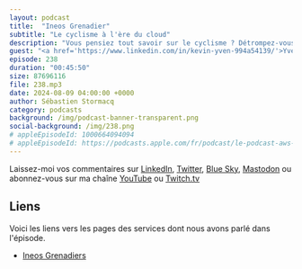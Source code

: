 ```yaml
---
layout: podcast
title:  "Ineos Grenadier"
subtitle: "Le cyclisme à l'ère du cloud"
description: "Vous pensiez tout savoir sur le cyclisme ? Détrompez-vous ! Dans cet épisode, nous vous dévoilons les coulisses de la performance cycliste de haut niveau 🚴‍♀️. Découvrez comment l'équipe Ineos Grenadiers (ex Sky Team) utilise la puissance du cloud AWS pour analyser des montagnes de données et optimiser chaque coup de pédale. De Kinesis Firehose à Step Functions, en passant par Glue et S3, vous allez comprendre comment la data transforme le cyclisme."
guest: "<a href='https://www.linkedin.com/in/kevin-yven-994a54139/'>Yves Yven</a>, Full stack data scientist, Ineos Grenadiers"
episode: 238
duration: "00:45:50" 
size: 87696116
file: 238.mp3
date: 2024-08-09 04:00:00 +0000
author: Sébastien Stormacq
category: podcasts
background: /img/podcast-banner-transparent.png
social-background: /img/238.png
# appleEpisodeId: 1000664094094
# appleEpisodeId: https://podcasts.apple.com/fr/podcast/le-podcast-aws-en-français/id1452118442
---
```


Laissez-moi vos commentaires sur [LinkedIn](https://www.linkedin.com/in/sebastienstormacq/), [Twitter](https://twitter.com/sebsto), [Blue Sky](https://bsky.app/profile/sebsto.bsky.social), [Mastodon](https://awscommunity.social/@sebsto) ou abonnez-vous sur ma chaîne [YouTube](https://www.youtube.com/sebsto) ou [Twitch.tv](https://www.twitch.tv/sebAWS)

## Liens

Voici les liens vers les pages des services dont nous avons parlé dans l'épisode.

- [Ineos Grenadiers](https://www.ineosgrenadiers.com/)